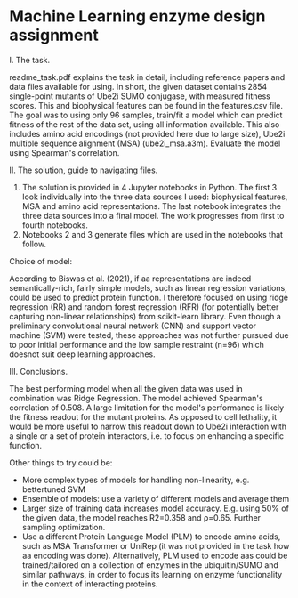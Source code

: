 # Machine Learning enzyme design assignment

I. The task.

readme_task.pdf explains the task in detail, including reference papers and data files available for using. In short, the given dataset contains 2854 single-point mutants of Ube2i SUMO conjugase, with measured fitness scores. This and biophysical features can be found in the features.csv file. The goal was to using only 96 samples, train/fit a model which can predict fitness of the rest of the data set, using all information available. This also includes amino acid encodings (not provided here due to large size), Ube2i multiple sequence alignment (MSA) (ube2i_msa.a3m). Evaluate the model using Spearman's correlation.

II. The solution, guide to navigating files.

1) The solution is provided in 4 Jupyter notebooks in Python. The first 3 look individually into the three data sources I used: biophysical features, MSA and amino acid representations. The last notebook integrates the three data sources into a final model. The work progresses from first to fourth notebooks.
2) Notebooks 2 and 3 generate files which are used in the notebooks that follow.

Choice of model:

According to Biswas et al. (2021), if aa representations are indeed semantically-rich, fairly simple models, such as linear regression variations, could be used to predict protein function. I therefore focused on using ridge regression (RR) and random forest regression (RFR) (for potentially better capturing non-linear relationships) from scikit-learn library.  Even though a preliminary convolutional neural network (CNN) and support vector machine (SVM) were tested, these approaches was not further pursued due to poor initial performance and the low sample restraint (n=96) which doesnot suit deep learning approaches.

III. Conclusions.

The best performing model when all the given data was used in combination was Ridge Regression. The model achieved Spearman's correlation of 0.508. A large limitation for the model's performance is likely the fitness readout for the mutant proteins. As opposed to cell lethality, it would be more useful to narrow this readout down to Ube2i interaction with a single or a set of protein interactors, i.e. to focus on enhancing a specific function.

Other things to try could be: 
- More complex types of models for handling non-linearity, e.g. bettertuned SVM
- Ensemble of models: use a variety of different models and average them
- Larger size of training data increases model accuracy. E.g. using 50% of the given data, the model reaches R2=0.358 and ρ=0.65. Further sampling optimization.
- Use a different Protein Language Model (PLM) to encode amino acids, such as MSA Transformer or UniRep (it was not provided in the task how aa encoding was done). Alternatively, PLM used to encode aas could be trained/tailored on a collection of enzymes in the ubiquitin/SUMO and similar pathways, in order to focus its learning on enzyme functionality in the context of interacting proteins.
